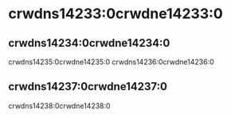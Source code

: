 # crwdns14233:0crwdne14233:0

## crwdns14234:0crwdne14234:0

crwdns14235:0crwdne14235:0 crwdns14236:0crwdne14236:0

## crwdns14237:0crwdne14237:0

crwdns14238:0crwdne14238:0